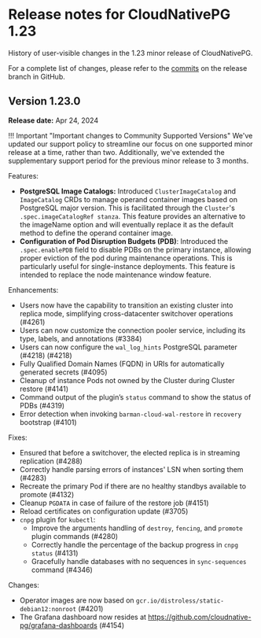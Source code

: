 # Release notes for CloudNativePG 1.23

History of user-visible changes in the 1.23 minor release of CloudNativePG.

For a complete list of changes, please refer to the
[commits](https://github.com/cloudnative-pg/cloudnative-pg/commits/release-1.23)
on the release branch in GitHub.

## Version 1.23.0

**Release date:** Apr 24, 2024

!!! Important "Important changes to Community Supported Versions"
    We've updated our support policy to streamline our focus on one supported
    minor release at a time, rather than two. Additionally, we've extended the
    supplementary support period for the previous minor release to 3 months.

Features:

- **PostgreSQL Image Catalogs:** Introduced `ClusterImageCatalog` and
  `ImageCatalog` CRDs to manage operand container images based on PostgreSQL
  major version. This is facilitated through the `Cluster`'s
  `.spec.imageCatalogRef stanza`. This feature provides an alternative to the
  imageName option and will eventually replace it as the default method to define
  the operand container image.
- **Configuration of Pod Disruption Budgets (PDB)**: Introduced the
  `.spec.enablePDB` field to disable PDBs on the primary instance, allowing
  proper eviction of the pod during maintenance operations. This is particularly
  useful for single-instance deployments. This feature is intended to replace the
  node maintenance window feature.

Enhancements:

- Users now have the capability to transition an existing cluster into replica
  mode, simplifying cross-datacenter switchover operations (#4261)
- Users can now customize the connection pooler service, including its type,
  labels, and annotations (#3384)
- Users can now configure the `wal_log_hints` PostgreSQL parameter (#4218)
  (#4218)
- Fully Qualified Domain Names (FQDN) in URIs for automatically generated
  secrets (#4095)
- Cleanup of instance Pods not owned by the Cluster during Cluster restore
  (#4141)
- Command output of the plugin’s `status` command to show the status of PDBs
  (#4319)
- Error detection when invoking `barman-cloud-wal-restore` in `recovery`
  bootstrap (#4101)

Fixes:

- Ensured that before a switchover, the elected replica is in streaming
  replication (#4288)
- Correctly handle parsing errors of instances' LSN when sorting them (#4283)
- Recreate the primary Pod if there are no healthy standbys available to
  promote (#4132)
- Cleanup `PGDATA` in case of failure of the restore job (#4151)
- Reload certificates on configuration update (#3705)
- `cnpg` plugin for `kubectl`:
    - Improve the arguments handling of `destroy`, `fencing`, and `promote`
      plugin commands (#4280)
    - Correctly handle the percentage of the backup progress in `cnpg status`
      (#4131)
    - Gracefully handle databases with no sequences in `sync-sequences` command
      (#4346)

Changes:

- Operator images are now based on `gcr.io/distroless/static-debian12:nonroot`
  (#4201)
- The Grafana dashboard now resides at
  https://github.com/cloudnative-pg/grafana-dashboards (#4154)
